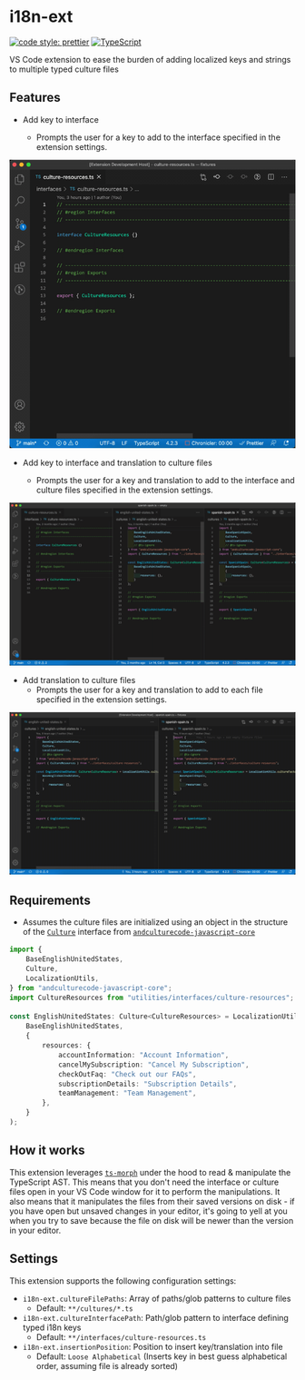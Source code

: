 # i18n-ext

[![code style: prettier](https://img.shields.io/badge/code_style-prettier-ff69b4.svg?style=flat-square)](https://github.com/prettier/prettier)
[![TypeScript](https://img.shields.io/badge/%3C%2F%3E-TypeScript-%230074c1.svg)](http://www.typescriptlang.org/)

VS Code extension to ease the burden of adding localized keys and strings to multiple typed culture files

## Features

-   Add key to interface

    -   Prompts the user for a key to add to the interface specified in the extension settings.

![Add key to interface](examples/add-key-to-interface.gif)

-   Add key to interface and translation to culture files

    -   Prompts the user for a key and translation to add to the interface and culture files specified in the extension settings.

![Add key to interface and translation to culture files](examples/add-key-to-interface-and-translation-to-culture-files.gif)

-   Add translation to culture files
    -   Prompts the user for a key and translation to add to each file specified in the extension settings.

![Add translation to culture files](examples/add-translation-to-culture-files.gif)

## Requirements

-   Assumes the culture files are initialized using an object in the structure of the [`Culture`](https://github.com/AndcultureCode/AndcultureCode.JavaScript.Core/blob/main/src/interfaces/culture.ts) interface from [`andculturecode-javascript-core`](https://github.com/AndcultureCode/AndcultureCode.JavaScript.Core)

```ts
import {
    BaseEnglishUnitedStates,
    Culture,
    LocalizationUtils,
} from "andculturecode-javascript-core";
import CultureResources from "utilities/interfaces/culture-resources";

const EnglishUnitedStates: Culture<CultureResources> = LocalizationUtils.cultureFactory(
    BaseEnglishUnitedStates,
    {
        resources: {
            accountInformation: "Account Information",
            cancelMySubscription: "Cancel My Subscription",
            checkOutFaq: "Check out our FAQs",
            subscriptionDetails: "Subscription Details",
            teamManagement: "Team Management",
        },
    }
);
```

## How it works

This extension leverages [`ts-morph`](https://github.com/dsherret/ts-morph) under the hood to read & manipulate the TypeScript AST. This means that you don't need the interface or culture files open in your VS Code window for it to perform the manipulations. It also means that it manipulates the files from their saved versions on disk - if you have open but unsaved changes in your editor, it's going to yell at you when you try to save because the file on disk will be newer than the version in your editor.

## Settings

This extension supports the following configuration settings:

-   `i18n-ext.cultureFilePaths`: Array of paths/glob patterns to culture files
    -   Default: `**/cultures/*.ts`
-   `i18n-ext.cultureInterfacePath`: Path/glob pattern to interface defining typed i18n keys
    -   Default: `**/interfaces/culture-resources.ts`
-   `i18n-ext.insertionPosition`: Position to insert key/translation into file
    -   Default: `Loose Alphabetical` (Inserts key in best guess alphabetical order, assuming file is already sorted)
